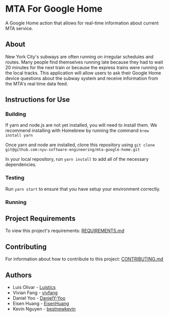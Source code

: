 # MTA For Google Home

A Google Home action that allows for real-time information about current MTA service.

## About

New York City's subways are often running on irregular schedules and routes. Many people find themselves running late because they had to wait 20 minutes for the next train or because the express trains were running on the local tracks. This application will allow users to ask their Google Home device questions about the subway system and receive information from the MTA's real time data feed.

## Instructions for Use

### Building

If yarn and node.js are not yet installed, you will need to install them. We recommend installing with Homebrew by running the command `brew install yarn`

Once yarn and node are installed, clone this repository using `git clone git@github.com:nyu-software-engineering/mta-google-home.git`

In your local repository, run `yarn install` to add all of the necessary dependencies.

### Testing

Run `yarn start` to ensure that you have setup your environment correctly.

### Running

## Project Requirements

To view this project's requirements: [REQUIREMENTS.md](https://github.com/nyu-software-engineering/mta-google-home/blob/master/public/REQUIREMENTS.md)

## Contributing

For information about how to contribute to this project: [CONTRIBUTING.md](https://github.com/nyu-software-engineering/mta-google-home/blob/master/public/CONTRIBUTING.md)

## Authors

- Luis Olivar - [Luistics](https://github.com/Luistics)
- Vivian Fang - [vivfang](https://github.com/vivfang)
- Daniel Yoo - [DanielY-Yoo](https://github.com/DanielY-Yoo)
- Eisen Huang - [EisenHuang](https://github.com/EisenHuang)
- Kevin Nguyen - [bestnewkevin](https://github.com/bestnewkevin)
